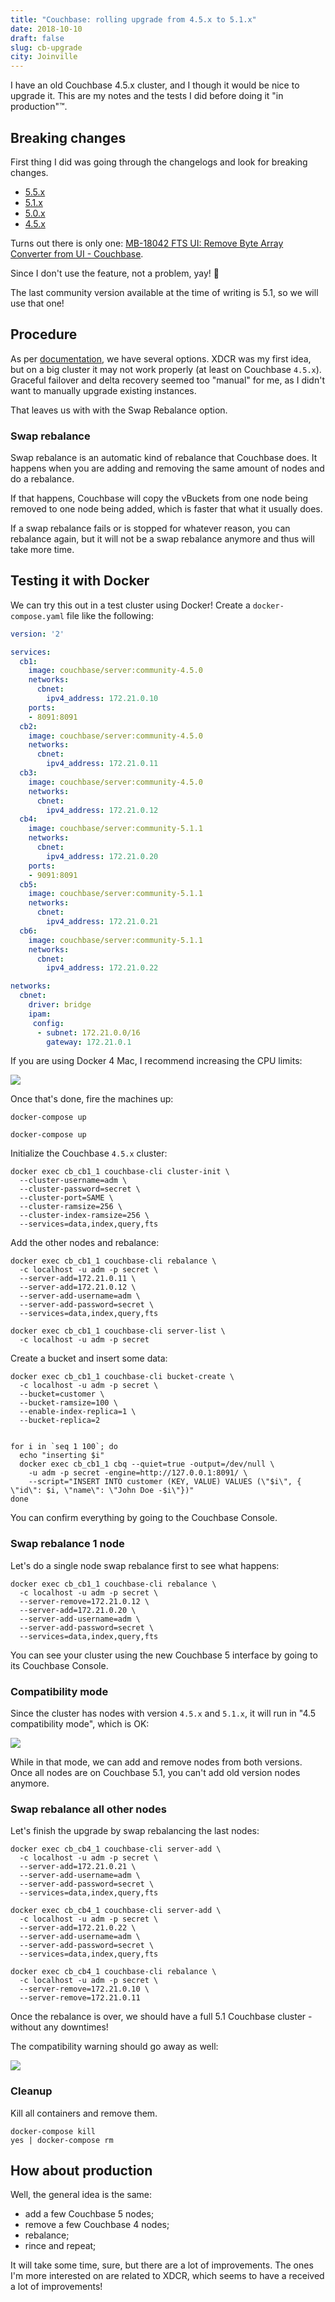 ```yaml
---
title: "Couchbase: rolling upgrade from 4.5.x to 5.1.x"
date: 2018-10-10
draft: false
slug: cb-upgrade
city: Joinville
---
```


I have an old Couchbase 4.5.x cluster, and I though it would be nice to upgrade it. This are my notes and the tests I did before doing it "in production"™️.

<!--more-->

## Breaking changes

First thing I did was going through the changelogs and look for breaking
changes.

- [5.5.x](https://docs.couchbase.com/server/5.5/release-notes/relnotes.html)
- [5.1.x](https://docs.couchbase.com/server/5.1/release-notes/relnotes.html)
- [5.0.x](https://docs.couchbase.com/server/5.0/release-notes/relnotes.html)
- [4.5.x](https://docs.couchbase.com/server/4.5/release-notes/relnotes.html)

Turns out there is only one: [MB-18042 FTS UI: Remove Byte Array Converter from UI - Couchbase](https://issues.couchbase.com/browse/MB-18042).

Since I don't use the feature, not a problem, yay! 🚀

The last community version available at the time of writing is 5.1, so we
will use that one!

## Procedure

As per [documentation](https://docs.couchbase.com/server/5.5/install/upgrade-strategies.html),
we have several options. XDCR was my first idea, but on a big cluster it may
not work properly (at least on Couchbase `4.5.x`). Graceful failover and
delta recovery seemed too "manual" for me, as I didn't want to manually upgrade
existing instances.

That leaves us with with the Swap Rebalance option.

### Swap rebalance

Swap rebalance is an automatic kind of rebalance that Couchbase does.
It happens when you are adding and removing the same amount of nodes and do
a rebalance.

If that happens, Couchbase will copy the vBuckets from one node being
removed to one node being added, which is faster that what it usually does.

If a swap rebalance fails or is stopped for whatever reason, you can rebalance
again, but it will not be a swap rebalance anymore and thus will take more time.

## Testing it with Docker

We can try this out in a test cluster using Docker! Create a
`docker-compose.yaml` file like the following:

```yaml
version: '2'

services:
  cb1:
    image: couchbase/server:community-4.5.0
    networks:
      cbnet:
        ipv4_address: 172.21.0.10
    ports:
    - 8091:8091
  cb2:
    image: couchbase/server:community-4.5.0
    networks:
      cbnet:
        ipv4_address: 172.21.0.11
  cb3:
    image: couchbase/server:community-4.5.0
    networks:
      cbnet:
        ipv4_address: 172.21.0.12
  cb4:
    image: couchbase/server:community-5.1.1
    networks:
      cbnet:
        ipv4_address: 172.21.0.20
    ports:
    - 9091:8091
  cb5:
    image: couchbase/server:community-5.1.1
    networks:
      cbnet:
        ipv4_address: 172.21.0.21
  cb6:
    image: couchbase/server:community-5.1.1
    networks:
      cbnet:
        ipv4_address: 172.21.0.22

networks:
  cbnet:
    driver: bridge
    ipam:
     config:
      - subnet: 172.21.0.0/16
        gateway: 172.21.0.1
```

If you are using Docker 4 Mac, I recommend increasing the CPU limits:

![](/public/images/cb-upgrade/33b1abdf-dc37-4857-bf07-b10787fc2270.png)

Once that's done, fire the machines up:

```shell
docker-compose up
```

`docker-compose up`

Initialize the Couchbase `4.5.x` cluster:

```shell
docker exec cb_cb1_1 couchbase-cli cluster-init \
  --cluster-username=adm \
  --cluster-password=secret \
  --cluster-port=SAME \
  --cluster-ramsize=256 \
  --cluster-index-ramsize=256 \
  --services=data,index,query,fts
```

Add the other nodes and rebalance:

```shell
docker exec cb_cb1_1 couchbase-cli rebalance \
  -c localhost -u adm -p secret \
  --server-add=172.21.0.11 \
  --server-add=172.21.0.12 \
  --server-add-username=adm \
  --server-add-password=secret \
  --services=data,index,query,fts

docker exec cb_cb1_1 couchbase-cli server-list \
  -c localhost -u adm -p secret
```

Create a bucket and insert some data:

```shell
docker exec cb_cb1_1 couchbase-cli bucket-create \
  -c localhost -u adm -p secret \
  --bucket=customer \
  --bucket-ramsize=100 \
  --enable-index-replica=1 \
  --bucket-replica=2


for i in `seq 1 100`; do
  echo "inserting $i"
  docker exec cb_cb1_1 cbq --quiet=true -output=/dev/null \
    -u adm -p secret -engine=http://127.0.0.1:8091/ \
    --script="INSERT INTO customer (KEY, VALUE) VALUES (\"$i\", { \"id\": $i, \"name\": \"John Doe -$i\"})"
done
```

You can confirm everything by going to the
Couchbase Console.

### Swap rebalance 1 node

Let's do a single node swap rebalance first to see what happens:

```shell
docker exec cb_cb1_1 couchbase-cli rebalance \
  -c localhost -u adm -p secret \
  --server-remove=172.21.0.12 \
  --server-add=172.21.0.20 \
  --server-add-username=adm \
  --server-add-password=secret \
  --services=data,index,query,fts
```

You can see your cluster using the new Couchbase 5 interface by going to its
Couchbase Console.

### Compatibility mode

Since the cluster has nodes with version `4.5.x` and `5.1.x`,
it will run in "4.5 compatibility mode", which is OK:

![](/public/images/cb-upgrade/59cdd3e6-9575-4c90-83db-223670c57d41.png)

While in that mode, we can add and remove nodes from both versions. Once all
nodes are on Couchbase 5.1, you can't add old version nodes anymore.

### Swap rebalance all other nodes

Let's finish the upgrade by swap rebalancing the last nodes:

```shell
docker exec cb_cb4_1 couchbase-cli server-add \
  -c localhost -u adm -p secret \
  --server-add=172.21.0.21 \
  --server-add-username=adm \
  --server-add-password=secret \
  --services=data,index,query,fts

docker exec cb_cb4_1 couchbase-cli server-add \
  -c localhost -u adm -p secret \
  --server-add=172.21.0.22 \
  --server-add-username=adm \
  --server-add-password=secret \
  --services=data,index,query,fts

docker exec cb_cb4_1 couchbase-cli rebalance \
  -c localhost -u adm -p secret \
  --server-remove=172.21.0.10 \
  --server-remove=172.21.0.11
```

Once the rebalance is over, we should have a full 5.1 Couchbase cluster -
without any downtimes!

The compatibility warning should go away as well:

![](/public/images/cb-upgrade/2aba0b3d-8b3d-4ab3-9858-14c783f626cf.png)

### Cleanup

Kill all containers and remove them.

```shell
docker-compose kill
yes | docker-compose rm
```

## How about production

Well, the general idea is the same:

- add a few Couchbase 5 nodes;
- remove a few Couchbase 4 nodes;
- rebalance;
- rince and repeat;

It will take some time, sure, but there are a lot of improvements. The ones
I'm more interested on are related to XDCR, which seems to have a received a
lot of improvements!
